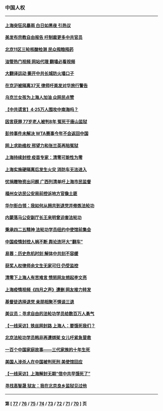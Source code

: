 ### 中国人权
---
#### [上海突狂风暴雨 白日如黑夜 引热议](../../pages/ncid278/n13720618.md?04262045) 
#### [美发布宗教自由报告 吁制裁更多中共官员](../../pages/ncid278/n13720670.md?04262045) 
#### [北京11区三轮核酸检测 民众囤粮囤药](../../pages/ncid278/n13720207.md?04262045) 
#### [油管热门视频 网站代理 翻墙必看视频](http://209.222.30.114:81/youtube.html?04262045)
#### [大翻译运动 撕开中共长城防火墙口子](../../pages/ncid278/n13720365.md?04262045) 
#### [在京沪被隔离37天 律师吁美发对华旅行警告](../../pages/ncid278/n13720436.md?04262045) 
#### [乌克兰女孩为上海人加油 众网民点赞](../../pages/ncid278/n13720169.md?04262045) 
#### [【中共谎言】4·25万人围攻中南海吗？](../../pages/ncid278/n13719995.md?04262045) 
#### [因言获罪 77岁老人被判8年 冤死于唐山监狱](../../pages/ncid278/n13718512.md?04262045) 
#### [彭帅事件未解决 WTA赛事今年不会返回中国](../../pages/ncid278/n13720023.md?04262045) 
#### [网上求助维权 邢望力和张兰英再陷冤狱](../../pages/ncid278/n13719865.md?04262045) 
#### [上海持续封控 疫苗专家：清零可能性为零](../../pages/ncid278/n13719508.md?04262045) 
#### [上海实施硬隔离后发生火灾 消防车无法进入](../../pages/ncid278/n13719674.md?04262045) 
#### [忧捐赠物资出问题 广西列清单吁上海市民监督](../../pages/ncid278/n13719434.md?04262045) 
#### [福州女访民公安局前控诉地方官像土匪](../../pages/ncid278/n13719055.md?04262045) 
#### [华尔街白领：我如何从拥共到退党并修炼法轮功](../../pages/ncid278/n13719513.md?04262045) 
#### [内蒙落马公安副厅长王来明曾迫害法轮功](../../pages/ncid278/n13717744.md?04262045) 
#### [秉承四二五精神 法轮功学员纽约中使馆前集会](../../pages/ncid278/n13719075.md?04262045) 
#### [中国疫情封控人祸不断 舆论连环大“翻车”](../../pages/ncid278/n13718897.md?04262045) 
#### [易蓉：历史危机时刻  解体中共刻不容缓](../../pages/ncid278/n13718738.md?04262045) 
#### [获奖人权律师余文生无家可归 仍受监控](../../pages/ncid278/n13718651.md?04262045) 
#### [清零下上海人有苦难言 愤怒网友想起李文亮](../../pages/ncid278/n13718537.md?04262045) 
#### [上海疫情视频《四月之声》遭删 网友接力转发](../../pages/ncid278/n13718184.md?04262045) 
#### [基督徒选择退党  亲朋相聚不惧谈三退](../../pages/ncid278/n13718257.md?04262045) 
#### [美议员：寻求自由的法轮功学员给数百万人勇气](../../pages/ncid278/n13717969.md?04262045) 
#### [【一线采访】铁丝网封路 上海人：要饿死我们？](../../pages/ncid278/n13717893.md?04262045) 
#### [北京法轮功学员韩非再遭绑架 女儿吁紧急营救](../../pages/ncid278/n13717927.md?04262045) 
#### [一百个中国家庭故事——三代家族的十年生死](../../pages/ncid278/n13716313.md?04262045) 
#### [美国人涉杀人在中国被判死刑 美使馆回应](../../pages/ncid278/n13717836.md?04262045) 
#### [【一线采访】上海解封无期“信中共早饿死了”](../../pages/ncid278/n13717736.md?04262045) 
#### [寻找高智晟   狱友：我在北京良乡监狱见过他](../../pages/ncid278/n13717519.md?04262045) 

---
#### 第 [ [77](./77.md?04262045) / [76](./76.md?04262045) / [75](./75.md?04262045) / [74](./74.md?04262045) / [73](./73.md?04262045) / [72](./72.md?04262045) / [71](./71.md?04262045) / [70](./70.md?04262045) ] 页
